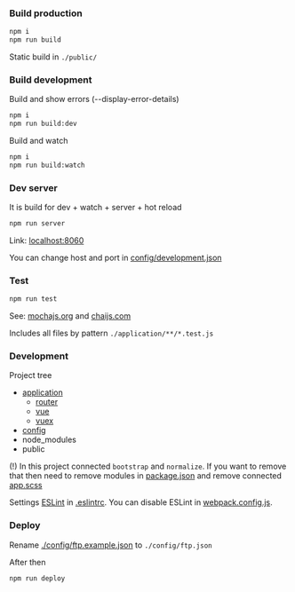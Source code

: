 ### Build production

``` bash
npm i
npm run build
```

Static build in `./public/`

### Build development

Build and show errors (--display-error-details)

``` bash
npm i
npm run build:dev
```

Build and watch

``` bash
npm i
npm run build:watch
```

### Dev server

It is build for dev + watch + server + hot reload

``` bash
npm run server
```

Link: [localhost:8060](http://localhost:8060/)

You can change host and port in [config/development.json](./config/development.json)

### Test

``` bash
npm run test
```

See: 
[mochajs.org](https://mochajs.org/)
and
[chaijs.com](http://chaijs.com/)

Includes all files by pattern `./application/**/*.test.js`

### Development

Project tree

 * [application](./application)
   * [router](./application/router)
   * [vue](./application/vue)
   * [vuex](./application/vuex)
 * [config](./config)
 * node_modules
 * public

(!) In this project connected `bootstrap` and `normalize`. 
If you want to remove that then need to remove modules
 in [package.json](./package.json) and remove connected [app.scss](./application/vue/app.scss)
 
Settings [ESLint](https://eslint.org/) in [.eslintrc](./.eslintrc). 
You can disable ESLint in [webpack.config.js](./webpack.config.js).   


### Deploy
Rename [./config/ftp.example.json](./config/ftp.example.json) to `./config/ftp.json` 

After then
``` bash
npm run deploy
```
